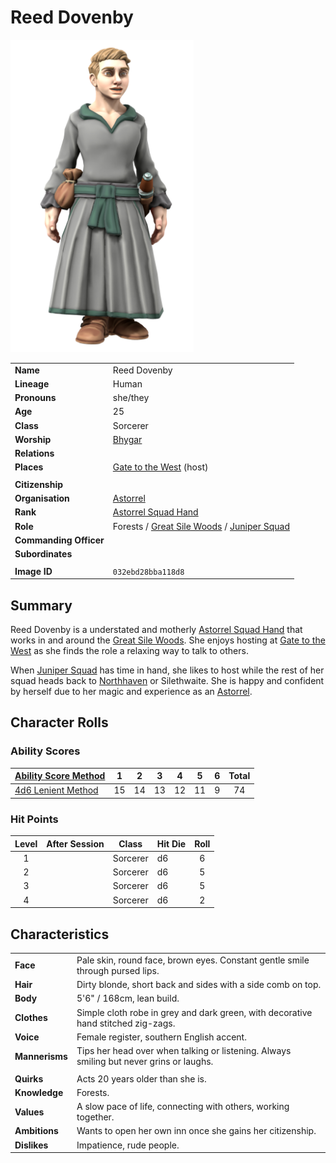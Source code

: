# Reed Dovenby

<img src="https://raw.githubusercontent.com/jesskelsall/astarus-images/main/characters/portraits/032ebd28bba118d8.png" height="500" />

|||
| --- | --- |
| **Name** | Reed Dovenby | character.3
| **Lineage** | Human |
| **Pronouns** | she/they |
| **Age** | 25 |
| **Class** | Sorcerer |
| **Worship** | [Bhygar](../gods/deities/bhygar.md) |
| **Relations** | |
| **Places** | [Gate to the West](../places/buildings/inns-taverns/gate-to-the-west.md) (host) |
|||
| **Citizenship** | |
| **Organisation** | [Astorrel](../organisations/astorrel/astorrel.md) |
| **Rank** | [Astorrel Squad Hand](../organisations/astorrel/ranks/astorrel-squad-hand.md) |
| **Role** | Forests / [Great Sile Woods](../places/forests/great-sile-woods.md) / [Juniper Squad](../organisations/astorrel/squads/juniper-squad.md) |
| **Commanding Officer** | |
| **Subordinates** | |
|||
| **Image ID** | `032ebd28bba118d8` |

## Summary

Reed Dovenby is a understated and motherly [Astorrel Squad Hand](../organisations/astorrel/ranks/astorrel-squad-hand.md) that works in and around the [Great Sile Woods](../places/forests/great-sile-woods.md). She enjoys hosting at [Gate to the West](../places/buildings/inns-taverns/gate-to-the-west.md) as she finds the role a relaxing way to talk to others.

When [Juniper Squad](../organisations/astorrel/squads/juniper-squad.md) has time in hand, she likes to host while the rest of her squad heads back to [Northhaven](../places/cities/northhaven.md) or Silethwaite. She is happy and confident by herself due to her magic and experience as an [Astorrel](../organisations/astorrel/astorrel.md).

## Character Rolls

### Ability Scores

| [Ability Score Method](../mechanics/ability-score-method/ability-score-method.md) | 1 | 2 | 3 | 4 | 5 | 6 | Total |
| --- |:---:|:---:|:---:|:---:|:---:|:---:|:---:|
| [4d6 Lenient Method](../mechanics/ability-score-method/4d6-lenient-method.md) | 15 | 14 | 13 | 12 | 11 | 9 | 74 |

### Hit Points

| Level | After Session | Class | Hit Die | Roll |
|:---:|:---:| --- | --- |:---:|
| 1 || Sorcerer | d6 | 6 |
| 2 || Sorcerer | d6 | 5 |
| 3 || Sorcerer | d6 | 5 |
| 4 || Sorcerer | d6 | 2 |

## Characteristics

| | |
| --- | --- |
| **Face** | Pale skin, round face, brown eyes. Constant gentle smile through pursed lips. | characteristics.2
| **Hair** | Dirty blonde, short back and sides with a side comb on top. |
| **Body** | 5'6" / 168cm, lean build. |
| **Clothes** | Simple cloth robe in grey and dark green, with decorative hand stitched zig-zags. |
| **Voice** | Female register, southern English accent. |
| **Mannerisms** | Tips her head over when talking or listening. Always smiling but never grins or laughs. |
| | |
| **Quirks** | Acts 20 years older than she is. |
| **Knowledge** | Forests. |
| **Values** | A slow pace of life, connecting with others, working together. |
| **Ambitions** | Wants to open her own inn once she gains her citizenship. |
| **Dislikes** | Impatience, rude people. |
